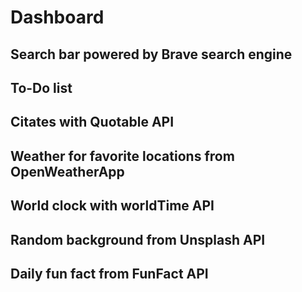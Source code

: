 # Dashboard
## Search bar powered by Brave search engine
## To-Do list
## Citates with Quotable API
## Weather for favorite locations from OpenWeatherApp
## World clock with worldTime API
## Random background from Unsplash API
## Daily fun fact from FunFact API
